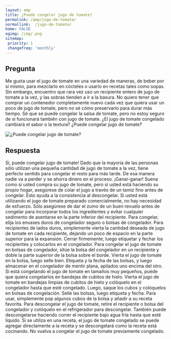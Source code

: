 ```yaml
---
layout: amp
title: ¿Puede congelar jugo de tomate?  
permalink: /amp/jugo-de-tomate/
normallink:  /jugo-de-tomate/
home: FALSE
ogimg: /img/.png
sitemap:
 priority: 1
 changefreq: 'monthly'
---
```




## Pregunta

Me gusta usar el jugo de tomate en una variedad de maneras, de beber por sí mismo, para mezclarlo en cócteles o usarlo en recetas tales como sopas. Sin embargo, encuentro que rara vez uso un recipiente entero de jugo de tomate a la vez, y las sobras tienden a ir a la basura. No quiero tener que comprar un contenedor completamente nuevo cada vez que quiera usar un poco de jugo de tomate, pero no sé cómo preservarlo para durar más tiempo. Sé que se puede congelar la salsa de tomate, pero no estoy seguro de si funcionará también con jugo de tomate. ¿El jugo de tomate congelado cambiará el sabor o la textura? ¿Puede congelar jugo de tomate?


![¿Puede congelar jugo de tomate?](https://sepuedecongelar.com/img/ "¿Puede congelar jugo de tomate?" )


## Respuesta

Sí, puede congelar jugo de tomate! Dado que la mayoría de las personas sólo utilizan una pequeña cantidad de jugo de tomate a la vez, tiene perfecto sentido para congelar el resto para más tarde. De esa manera nadie va a perder y se ahorra dinero en el proceso. ¡Ganar-ganar!
Suena como si usted compra su jugo de tomate, pero si usted está haciendo su propio hogar, asegúrese de colar el jugo a través de un tamiz fino antes de congelar. Esto ayuda a la consistencia al descongelar. Si usted está utilizando el jugo de tomate preparado comercialmente, no hay necesidad de esfuerzo. Sólo asegúrese de dar el zumo de un buen revuelo antes de congelar para incorporar todos los ingredientes y evitar cualquier sedimento de asentarse en la parte inferior del recipiente.
Para congelar, elija los envases duros de congelador seguro o bolsas de congelador. Para recipientes de lados duros, simplemente vierta la cantidad deseada de jugo de tomate en cada recipiente, dejando un poco de espacio en la parte superior para la expansión. Cerrar firmemente, luego etiquetar y fechar los recipientes y colocarlos en el congelador. Para congelar el jugo de tomate en bolsas de congelador, sitúe la bolsa del congelador en un recipiente y doble la parte superior de la bolsa sobre el borde. Vierta el jugo de tomate en la bolsa, luego selle bien. Etiqueta y la fecha de las bolsas, y luego almacenar en el congelador de mentir plana, apilados uno encima del otro.
Si está congelando el jugo de tomate en tamaños muy pequeños, puede que quiera congelarlos en bandejas de cubitos de hielo. Vierta el jugo de tomate en bandejas limpias de cubitos de hielo y colóquelo en el congelador hasta que esté congelado. Luego, saque los cubos y colóquelos en bolsas de congelación. Selle las bolsas, luego etiqueta y fecha. Para usar, simplemente pop algunos cubos de la bolsa y añadir a su receta favorita.
Para descongelar el jugo de tomate, retire el recipiente o bolsa del congelador y colóquelo en el refrigerador para descongelar. También puede descongelarse haciendo correr el recipiente bajo agua fría hasta que esté líquido. Si se utiliza en una receta, el jugo de tomate congelado se puede agregar directamente a la receta y se descongelará como la receta está cocinando. No vuelva a congelar el jugo de tomate previamente congelado.
